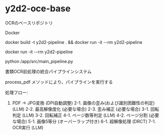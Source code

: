 # y2d2-oce-base
OCRのベースリポジトリ

Docker

docker build -t y2d2-pipeline . && docker run -it --rm y2d2-pipeline

docker run -it --rm y2d2-pipeline

python /app/src/main_pipeline.py








書類OCR前処理の統合パイプラインシステム

process_pdf メソッドにより，パイプラインを実行する

処理フロー:
1. PDF → JPG変換 (DPI自動調整)
2-1. 画像の歪み(および識別困難性の判定) (LLM)
2-2. 最高解像度化 (必要な場合)
2-3. 歪み補正 (必要な場合)
3-1. 回転判定 (LLM)
3-2. 回転補正
4-1. ページ数等判定 (LLM)
4-2. ページ分割 (必要な場合)
5-1. 画像5等分 (オーバーラップ付き)
6-1. 超解像処理 (DRCT)
7-1. OCR実行 (LLM)
